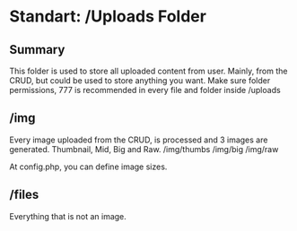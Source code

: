 Standart: /Uploads Folder
================


Summary
------------
This folder is used to store all uploaded content from user. Mainly, from the CRUD, but could be used to store anything you want. Make sure folder permissions, 777 is recommended in every file and folder inside /uploads


/img
------------
Every image uploaded from the CRUD, is processed and 3 images are generated. Thumbnail, Mid, Big and Raw.
    /img/thumbs
    /img/big
    /img/raw

At config.php, you can define image sizes.

/files
------------
Everything that is not an image.


